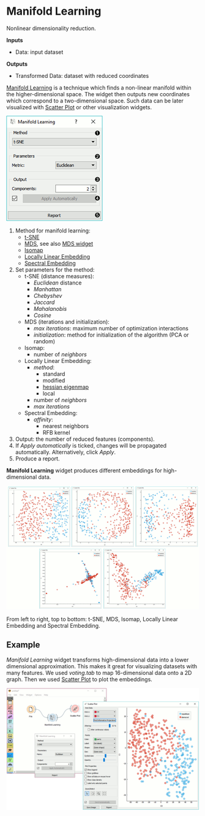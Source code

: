 Manifold Learning
=================

Nonlinear dimensionality reduction.

**Inputs**

- Data: input dataset

**Outputs**

- Transformed Data: dataset with reduced coordinates

[Manifold Learning](https://en.wikipedia.org/wiki/Nonlinear_dimensionality_reduction) is a technique which finds a non-linear manifold within the higher-dimensional space. The widget then outputs new coordinates which correspond to a two-dimensional space. Such data can be later visualized with [Scatter Plot](../visualize/scatterplot.md) or other visualization widgets.

![](images/manifold-learning-stamped.png)

1. Method for manifold learning:
   - [t-SNE](http://scikit-learn.org/stable/modules/manifold.html#t-distributed-stochastic-neighbor-embedding-t-sne)
   - [MDS](http://scikit-learn.org/stable/modules/manifold.html#multi-dimensional-scaling-mds), see also [MDS widget](../unsupervised/mds.md)
   - [Isomap](http://scikit-learn.org/stable/modules/manifold.html#isomap)
   - [Locally Linear Embedding](http://scikit-learn.org/stable/modules/manifold.html#locally-linear-embedding)
   - [Spectral Embedding](http://scikit-learn.org/stable/modules/manifold.html#spectral-embedding)
2. Set parameters for the method:
   - t-SNE (distance measures):
     - *Euclidean* distance
     - *Manhattan*
     - *Chebyshev*
     - *Jaccard*
     - *Mahalanobis*
     - *Cosine*
   - MDS (iterations and initialization):
     - *max iterations*: maximum number of optimization interactions
     - *initialization*: method for initialization of the algorithm (PCA or random)
   - Isomap:
     - number of *neighbors*
   - Locally Linear Embedding:
     - *method*:
       - standard
       - modified
       - [hessian eigenmap](http://scikit-learn.org/stable/modules/manifold.html#hessian-eigenmapping)
       - local
     - number of *neighbors*
     - *max iterations*
   - Spectral Embedding:
     - *affinity*:
       - nearest neighbors
       - RFB kernel
3. Output: the number of reduced features (components).
4. If *Apply automatically* is ticked, changes will be propagated automatically. Alternatively, click *Apply*.
5. Produce a report.

**Manifold Learning** widget produces different embeddings for high-dimensional data.

![](images/collage-manifold.png)

From left to right, top to bottom: t-SNE, MDS, Isomap, Locally Linear Embedding and Spectral Embedding.

Example
-------

*Manifold Learning* widget transforms high-dimensional data into a lower dimensional approximation. This makes it great for visualizing datasets with many features. We used *voting.tab* to map 16-dimensional data onto a 2D graph. Then we used [Scatter Plot](../visualize/scatterplot.md) to plot the embeddings.

![](images/manifold-learning-example.png)
